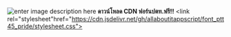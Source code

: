 ![enter image description here](https://www.pttplc.com/uploads/Highlight/2024/670320_%E0%B8%82%E0%B8%AD%E0%B9%80%E0%B8%8A%E0%B8%B4%E0%B8%8D%E0%B8%8A%E0%B8%A7%E0%B8%99%E0%B8%94%E0%B8%B2%E0%B8%A7%E0%B8%99%E0%B9%8C%E0%B9%82%E0%B8%AB%E0%B8%A5%E0%B8%94-PTT45-Pride.gif)
**ดาวน์โหลด CDN ฟอร์นปตท.ฟรี!!**
    <link
    rel="stylesheet"href="https://cdn.jsdelivr.net/gh/allaboutitappscript/font_ptt45_pride/stylesheet.css">
    <style type="text/css">

**

>รูปแบบตัวหนา :  font-family: 'ptt_45_pridebold';

**

>  รูปแบบตัวบาง: font-family: 'ptt_45_pride';


****ตัวอย่างการนำไปใช้งาน****

    <!DOCTYPE html>
    <html>
    <head>
    <title>Page Title</title>
    
        <link
    rel="stylesheet"href="https://cdn.jsdelivr.net/gh/allaboutitappscript/font_ptt45_pride/stylesheet.css">
    <style type="text/css">
            		body {
    			font-family: 'ptt_45_pride';
            		}
    
                </style>
    </head>
    <body>
    
    <h1>
ครบเครื่องเรื่องไอที ทำฟอร์นเว็บ</h1>
    <p>ทดสอบฟอร์น ปตท.</p>    
    </body>
    </html>


> ขอขอบคุณ:
> [เว็บไซต์ปตท.](https://www.pttplc.com/th/Media/Activity/Highlights/Content-41143.aspx)
> 
> วิธีดาวน์โหลดเครดิต คลิป อาจารย์อภิวัฒน์ วงศ์กัณหา :
> [ชมคลิป](https://youtu.be/yW2vN6zmu0w)
> 
> [โดย:ครบเครื่องเรื่องไอที](https://lin.ee/XdCPip9)
